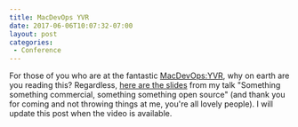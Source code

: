 ```yaml
---
title: MacDevOps YVR
date: 2017-06-06T10:07:32-07:00
layout: post
categories:
 - Conference
---
```


For those of you who are at the fantastic [MacDevOps:YVR](https://www.macdevops.ca), why on earth are you reading this? Regardless, [here are the slides](/images/posts/2017-06-06/somethingsomething.pdf) from my talk "Something something commercial, something something open source" (and thank you for coming and not throwing things at me, you're all lovely people). I will update this post when the video is available.
